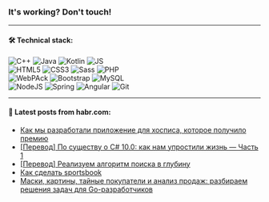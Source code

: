 ### It's working? Don't touch!

---

#### 🛠️ Technical stack:

![C++](https://img.shields.io/badge/C++-informational?logo=c%2B%2B&style=flat&logoColor=white&color=9C033A)
![Java](https://img.shields.io/badge/Java-informational?logo=java&style=flat&logoColor=white&color=007396)
![Kotlin](https://img.shields.io/badge/Kotlin-informational?logo=Kotlin&style=flat&logoColor=white&color=0095D5)
![JS](https://img.shields.io/badge/JS-informational?logo=javaScript&style=flat&logoColor=black&color=F7Df1E) <br>
![HTML5](https://img.shields.io/badge/HTML5-informational?logo=html5&style=flat&logoColor=white&color=E34F26)
![CSS3](https://img.shields.io/badge/CSS3-informational?logo=css3&style=flat&logoColor=white&color=157286)
![Sass](https://img.shields.io/badge/Saas-informational?logo=sass&style=flat&logoColor=white&color=hotpink)
![PHP](https://img.shields.io/badge/PHP-informational?logo=php&style=flat&logoColor=white&color=777BB4) <br>
![WebPAck](https://img.shields.io/badge/WebPack-informational?logo=webPack&style=flat&logoColor=white&color=FF6F00)
![Bootstrap](https://img.shields.io/badge/Bootstrap-informational?logo=Bootstrap&style=flat&logoColor=white&color=7952B3)
![MySQL](https://img.shields.io/badge/MySQL-informational?logo=MySQL&style=flat&logoColor=white&color=00f) <br>
![NodeJS](https://img.shields.io/badge/NodeJS-informational?logo=node.js&style=flat&logoColor=white&color=43853D)
![Spring](https://img.shields.io/badge/Spring-informational?logo=Spring&style=flat&logoColor=white&color=0A9EDC)
![Angular](https://img.shields.io/badge/Vue-informational?logo=vue.js&style=flat&logoColor=white&color=red)
![Git](https://img.shields.io/badge/Git-informational?logo=git&style=flat&logoColor=white&color=darkorange)

___

#### 💬 Latest posts from habr.com:

<!-- BLOG-POST-LIST:START -->
- [Как мы разработали приложение для хосписа, которое получило премию](https://habr.com/ru/post/660753/?utm_source=habrahabr&utm_medium=rss&utm_campaign=660753)
- [[Перевод] По существу о C# 10.0: как нам упростили жизнь — Часть 1](https://habr.com/ru/post/660743/?utm_source=habrahabr&utm_medium=rss&utm_campaign=660743)
- [[Перевод] Реализуем алгоритм поиска в глубину](https://habr.com/ru/post/660725/?utm_source=habrahabr&utm_medium=rss&utm_campaign=660725)
- [Как сделать sportsbook](https://habr.com/ru/post/660711/?utm_source=habrahabr&utm_medium=rss&utm_campaign=660711)
- [Маски, картины, тайные покупатели и анализ продаж: разбираем решения задач для Go-разработчиков](https://habr.com/ru/post/660489/?utm_source=habrahabr&utm_medium=rss&utm_campaign=660489)
<!-- BLOG-POST-LIST:END -->
